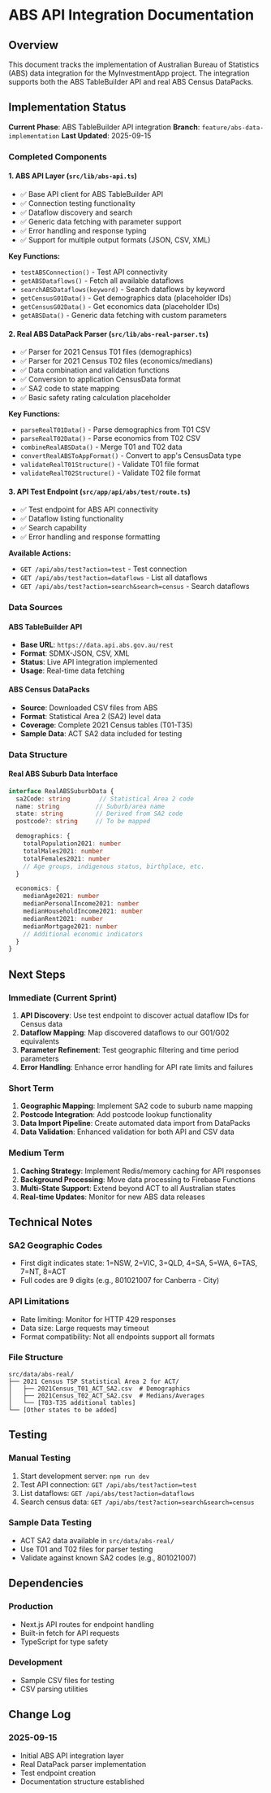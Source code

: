 # ABS API Integration Documentation

## Overview

This document tracks the implementation of Australian Bureau of Statistics (ABS) data integration for the MyInvestmentApp project. The integration supports both the ABS TableBuilder API and real ABS Census DataPacks.

## Implementation Status

**Current Phase**: ABS TableBuilder API integration
**Branch**: `feature/abs-data-implementation`
**Last Updated**: 2025-09-15

### Completed Components

#### 1. ABS API Layer (`src/lib/abs-api.ts`)
- ✅ Base API client for ABS TableBuilder API
- ✅ Connection testing functionality
- ✅ Dataflow discovery and search
- ✅ Generic data fetching with parameter support
- ✅ Error handling and response typing
- ✅ Support for multiple output formats (JSON, CSV, XML)

**Key Functions:**
- `testABSConnection()` - Test API connectivity
- `getABSDataflows()` - Fetch all available dataflows
- `searchABSDataflows(keyword)` - Search dataflows by keyword
- `getCensusG01Data()` - Get demographics data (placeholder IDs)
- `getCensusG02Data()` - Get economics data (placeholder IDs)
- `getABSData()` - Generic data fetching with custom parameters

#### 2. Real ABS DataPack Parser (`src/lib/abs-real-parser.ts`)
- ✅ Parser for 2021 Census T01 files (demographics)
- ✅ Parser for 2021 Census T02 files (economics/medians)
- ✅ Data combination and validation functions
- ✅ Conversion to application CensusData format
- ✅ SA2 code to state mapping
- ✅ Basic safety rating calculation placeholder

**Key Functions:**
- `parseRealT01Data()` - Parse demographics from T01 CSV
- `parseRealT02Data()` - Parse economics from T02 CSV
- `combineRealABSData()` - Merge T01 and T02 data
- `convertRealABSToAppFormat()` - Convert to app's CensusData type
- `validateRealT01Structure()` - Validate T01 file format
- `validateRealT02Structure()` - Validate T02 file format

#### 3. API Test Endpoint (`src/app/api/abs/test/route.ts`)
- ✅ Test endpoint for ABS API connectivity
- ✅ Dataflow listing functionality
- ✅ Search capability
- ✅ Error handling and response formatting

**Available Actions:**
- `GET /api/abs/test?action=test` - Test connection
- `GET /api/abs/test?action=dataflows` - List all dataflows
- `GET /api/abs/test?action=search&search=census` - Search dataflows

### Data Sources

#### ABS TableBuilder API
- **Base URL**: `https://data.api.abs.gov.au/rest`
- **Format**: SDMX-JSON, CSV, XML
- **Status**: Live API integration implemented
- **Usage**: Real-time data fetching

#### ABS Census DataPacks
- **Source**: Downloaded CSV files from ABS
- **Format**: Statistical Area 2 (SA2) level data
- **Coverage**: Complete 2021 Census tables (T01-T35)
- **Sample Data**: ACT SA2 data included for testing

### Data Structure

#### Real ABS Suburb Data Interface
```typescript
interface RealABSSuburbData {
  sa2Code: string        // Statistical Area 2 code
  name: string          // Suburb/area name
  state: string         // Derived from SA2 code
  postcode?: string     // To be mapped

  demographics: {
    totalPopulation2021: number
    totalMales2021: number
    totalFemales2021: number
    // Age groups, indigenous status, birthplace, etc.
  }

  economics: {
    medianAge2021: number
    medianPersonalIncome2021: number
    medianHouseholdIncome2021: number
    medianRent2021: number
    medianMortgage2021: number
    // Additional economic indicators
  }
}
```

## Next Steps

### Immediate (Current Sprint)
1. **API Discovery**: Use test endpoint to discover actual dataflow IDs for Census data
2. **Dataflow Mapping**: Map discovered dataflows to our G01/G02 equivalents
3. **Parameter Refinement**: Test geographic filtering and time period parameters
4. **Error Handling**: Enhance error handling for API rate limits and failures

### Short Term
1. **Geographic Mapping**: Implement SA2 code to suburb name mapping
2. **Postcode Integration**: Add postcode lookup functionality
3. **Data Import Pipeline**: Create automated data import from DataPacks
4. **Data Validation**: Enhanced validation for both API and CSV data

### Medium Term
1. **Caching Strategy**: Implement Redis/memory caching for API responses
2. **Background Processing**: Move data processing to Firebase Functions
3. **Multi-State Support**: Extend beyond ACT to all Australian states
4. **Real-time Updates**: Monitor for new ABS data releases

## Technical Notes

### SA2 Geographic Codes
- First digit indicates state: 1=NSW, 2=VIC, 3=QLD, 4=SA, 5=WA, 6=TAS, 7=NT, 8=ACT
- Full codes are 9 digits (e.g., 801021007 for Canberra - City)

### API Limitations
- Rate limiting: Monitor for HTTP 429 responses
- Data size: Large requests may timeout
- Format compatibility: Not all endpoints support all formats

### File Structure
```
src/data/abs-real/
├── 2021 Census TSP Statistical Area 2 for ACT/
│   ├── 2021Census_T01_ACT_SA2.csv  # Demographics
│   ├── 2021Census_T02_ACT_SA2.csv  # Medians/Averages
│   └── [T03-T35 additional tables]
└── [Other states to be added]
```

## Testing

### Manual Testing
1. Start development server: `npm run dev`
2. Test API connection: `GET /api/abs/test?action=test`
3. List dataflows: `GET /api/abs/test?action=dataflows`
4. Search census data: `GET /api/abs/test?action=search&search=census`

### Sample Data Testing
- ACT SA2 data available in `src/data/abs-real/`
- Use T01 and T02 files for parser testing
- Validate against known SA2 codes (e.g., 801021007)

## Dependencies

### Production
- Next.js API routes for endpoint handling
- Built-in fetch for API requests
- TypeScript for type safety

### Development
- Sample CSV files for testing
- CSV parsing utilities

## Change Log

### 2025-09-15
- Initial ABS API integration layer
- Real DataPack parser implementation
- Test endpoint creation
- Documentation structure established